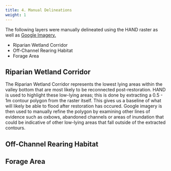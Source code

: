 ```yaml
---
title: 4. Manual Delineations 
weight: 1
---
```

The following layers were manually delineated using the HAND raster as well as <a href="https://earth.google.com/web/@10.7574218,34.78259653,621a,19577829d,35y,0h,0t,0r/data=Ci4SLBIgOGQ2YmFjYjU2ZDIzMTFlOThiNTM2YjMzNGRiYmRhYTAiCGxheWVyc18w"> Google Imagery.</a> 

- Riparian Wetland Corridor 
- Off-Channel Rearing Habitat
- Forage Area




## Riparian Wetland Corridor 

The Riparian Wetland Corridor represents the lowest lying areas within the valley bottom that are most likely to be reconnected post-restoration. HAND is used to highlight these low-lying areas; this is done by extracting a 0.5 - 1m contour polygon from the raster itself. This gives us a baseline of what will likely be able to flood after restoration has occured. Google imagery is then used to manually refine the polygon by examining other lines of evidence such as oxbows, abandoned channels or areas of inundation that could be indicative of other low-lying areas that fall outside of the extracted contours.   

## Off-Channel Rearing Habitat  


## Forage Area


